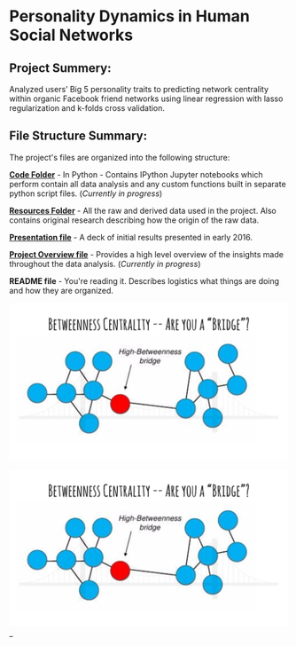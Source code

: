 # Personality Dynamics in Human Social Networks

## Project Summery: 

Analyzed users’ Big 5 personality traits to predicting network centrality within organic Facebook friend networks using linear regression with lasso regularization and k-folds cross validation.

## File Structure Summary: 

The project's files are organized into the following structure:

**[Code Folder](/Code/)** - In Python - Contains IPython Jupyter notebooks which perform contain all data analysis and any custom functions built in separate python script files. (*Currently in progress*)

**[Resources Folder](/Resources/)** - All the raw and derived data used in the project. Also contains original research describing how the origin of the raw data.

**[Presentation file](Personality%20%26%20Network%20Importance%20(Regression)%20-%20April%202016%20Presentation.pdf)** - A deck of initial results presented in early 2016.

**[Project Overview file](Project%20Overview.ipynb)** - Provides a high level overview of the insights made throughout the data analysis. (*Currently in progress*)

**README file** - You're reading it. Describes logistics what things are doing and how they are organized.

[<img src="/Visualizations/betweenness_centrality.png">](Personality%20%26%20Network%20Importance%20&#40;Regression&#41;%20-%20April%202016%20Presentation.pdf)

![alt text](/Visualizations/betweenness_centrality.png)_

